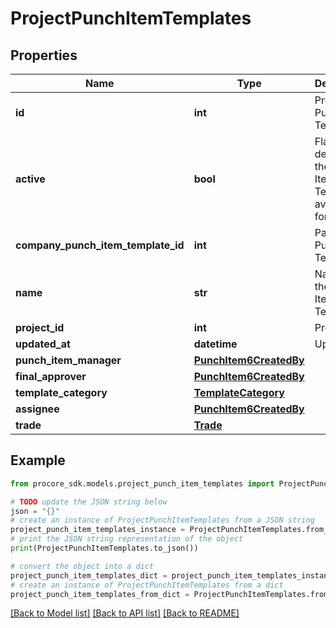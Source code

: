 # ProjectPunchItemTemplates


## Properties

Name | Type | Description | Notes
------------ | ------------- | ------------- | -------------
**id** | **int** | Project Punch Item Template ID | [optional] 
**active** | **bool** | Flag that denotes if the Punch Item Template is available for use | [optional] 
**company_punch_item_template_id** | **int** | Parent Punch Item Template ID | [optional] 
**name** | **str** | Name of the Punch Item Template | [optional] 
**project_id** | **int** | Project ID | [optional] 
**updated_at** | **datetime** | Updated at | [optional] 
**punch_item_manager** | [**PunchItem6CreatedBy**](PunchItem6CreatedBy.md) |  | [optional] 
**final_approver** | [**PunchItem6CreatedBy**](PunchItem6CreatedBy.md) |  | [optional] 
**template_category** | [**TemplateCategory**](TemplateCategory.md) |  | [optional] 
**assignee** | [**PunchItem6CreatedBy**](PunchItem6CreatedBy.md) |  | [optional] 
**trade** | [**Trade**](Trade.md) |  | [optional] 

## Example

```python
from procore_sdk.models.project_punch_item_templates import ProjectPunchItemTemplates

# TODO update the JSON string below
json = "{}"
# create an instance of ProjectPunchItemTemplates from a JSON string
project_punch_item_templates_instance = ProjectPunchItemTemplates.from_json(json)
# print the JSON string representation of the object
print(ProjectPunchItemTemplates.to_json())

# convert the object into a dict
project_punch_item_templates_dict = project_punch_item_templates_instance.to_dict()
# create an instance of ProjectPunchItemTemplates from a dict
project_punch_item_templates_from_dict = ProjectPunchItemTemplates.from_dict(project_punch_item_templates_dict)
```
[[Back to Model list]](../README.md#documentation-for-models) [[Back to API list]](../README.md#documentation-for-api-endpoints) [[Back to README]](../README.md)


